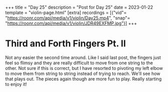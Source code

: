 +++
title = "Day 25"
description = "Post for Day 25"
date = 2023-01-22
template = "violin-page.html"
[extra]
recordings = [{"vid"= "https://roonr.com/api/media/v1/violin/Day25.mp4", "snap"= "https://roonr.com/api/media/v1/violin/JDR49EXFMP.jpg"}]
+++

# Third and Forth Fingers Pt. II
Not any easier the second time around. Like I said last post, the fingers just feel so flimsy and they are really difficult to move from one string to the other. Not sure if this is correct, but I have resorted to pivoting my left elbow to move them from string to string instead of trying to reach. We'll see how that plays out. The pieces again though are more fun to play. Really starting to enjoy it!